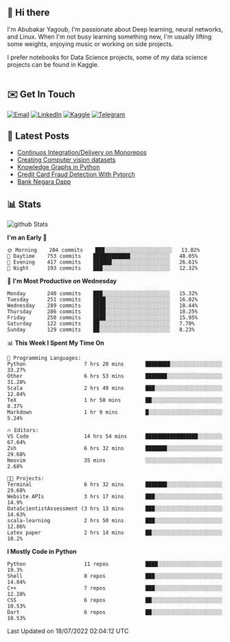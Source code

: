 ## 👋 Hi there

I'm Abubakar Yagoub, I'm passionate about Deep learning, neural networks, and
Linux. When I'm not busy learning something new, I'm usually lifting some
weights, enjoying music or working on side projects.

I prefer notebooks for Data Science projects, some of my data science projects
can be found in Kaggle. <br> <br>

## ✉️ Get In Touch

[![Email](https://img.shields.io/badge/Email-f1f1f1?style=for-the-badge&logo=gmail&logoColor=0f111a)](mailto:hi@blacksuan19.dev)
[![LinkedIn](https://img.shields.io/badge/LinkedIn-0077B5?style=for-the-badge&logo=linkedin&logoColor=white)](https://www.linkedin.com/in/blacksuan19/)
[![Kaggle](https://img.shields.io/badge/Kaggle-5acfff?style=for-the-badge&logo=kaggle&logoColor=white)](http://kaggle.com/abubakaryagob/)
[![Telegram](https://img.shields.io/badge/Telegram-2CA5E0?style=for-the-badge&logo=telegram&logoColor=white)](https://t.me/blacksuan19)

## 📩 Latest Posts

<!-- BLOG-POST-LIST:START -->
- [Continuos Integration/Delivery on Monorepos](http://blacksuan19.dev/blog/github-actions-monorepos/)
- [Creating Computer vision datasets](http://blacksuan19.dev/blog/creating-datasets/)
- [Knowledge Graphs in Python](http://blacksuan19.dev/projects/Knowledge_Graphs/)
- [Credit Card Fraud Detection With Pytorch](http://blacksuan19.dev/projects/credit-card-fraud-detection-with-pytorch/)
- [Bank Negara Dapp](http://blacksuan19.dev/projects/bank-negara/)
<!-- BLOG-POST-LIST:END -->

## 📊 Stats

![github Stats](https://github-readme-stats.vercel.app/api?username=blacksuan19&theme=github_dark&show_icons=true&count_private=true&custom_title=Github%20Stats&hide_border=true)

<!--START_SECTION:waka-->
**I'm an Early 🐤** 

```text
🌞 Morning    204 commits    ███░░░░░░░░░░░░░░░░░░░░░░   13.02% 
🌆 Daytime    753 commits    ████████████░░░░░░░░░░░░░   48.05% 
🌃 Evening    417 commits    ██████░░░░░░░░░░░░░░░░░░░   26.61% 
🌙 Night      193 commits    ███░░░░░░░░░░░░░░░░░░░░░░   12.32%

```
📅 **I'm Most Productive on Wednesday** 

```text
Monday       240 commits    ███░░░░░░░░░░░░░░░░░░░░░░   15.32% 
Tuesday      251 commits    ████░░░░░░░░░░░░░░░░░░░░░   16.02% 
Wednesday    289 commits    ████░░░░░░░░░░░░░░░░░░░░░   18.44% 
Thursday     286 commits    ████░░░░░░░░░░░░░░░░░░░░░   18.25% 
Friday       250 commits    ████░░░░░░░░░░░░░░░░░░░░░   15.95% 
Saturday     122 commits    ██░░░░░░░░░░░░░░░░░░░░░░░   7.79% 
Sunday       129 commits    ██░░░░░░░░░░░░░░░░░░░░░░░   8.23%

```


📊 **This Week I Spent My Time On** 

```text
💬 Programming Languages: 
Python                   7 hrs 20 mins       ████████░░░░░░░░░░░░░░░░░   33.27% 
Other                    6 hrs 53 mins       ███████░░░░░░░░░░░░░░░░░░   31.28% 
Scala                    2 hrs 49 mins       ███░░░░░░░░░░░░░░░░░░░░░░   12.84% 
TeX                      1 hr 50 mins        ██░░░░░░░░░░░░░░░░░░░░░░░   8.37% 
Markdown                 1 hr 9 mins         █░░░░░░░░░░░░░░░░░░░░░░░░   5.24%

🔥 Editors: 
VS Code                  14 hrs 54 mins      █████████████████░░░░░░░░   67.64% 
Zsh                      6 hrs 32 mins       ███████░░░░░░░░░░░░░░░░░░   29.68% 
Neovim                   35 mins             ░░░░░░░░░░░░░░░░░░░░░░░░░   2.68%

🐱‍💻 Projects: 
Terminal                 6 hrs 32 mins       ███████░░░░░░░░░░░░░░░░░░   29.68% 
Website APIs             3 hrs 17 mins       ███░░░░░░░░░░░░░░░░░░░░░░   14.9% 
DataScientistAssessment (3 hrs 13 mins       ███░░░░░░░░░░░░░░░░░░░░░░   14.63% 
scala-learning           2 hrs 50 mins       ███░░░░░░░░░░░░░░░░░░░░░░   12.86% 
Latex paper              2 hrs 14 mins       ██░░░░░░░░░░░░░░░░░░░░░░░   10.2%

```

**I Mostly Code in Python** 

```text
Python                   11 repos            ████░░░░░░░░░░░░░░░░░░░░░   19.3% 
Shell                    8 repos             ███░░░░░░░░░░░░░░░░░░░░░░   14.04% 
C++                      7 repos             ███░░░░░░░░░░░░░░░░░░░░░░   12.28% 
CSS                      6 repos             ██░░░░░░░░░░░░░░░░░░░░░░░   10.53% 
Dart                     6 repos             ██░░░░░░░░░░░░░░░░░░░░░░░   10.53%

```



 Last Updated on 18/07/2022 02:04:12 UTC
<!--END_SECTION:waka-->
